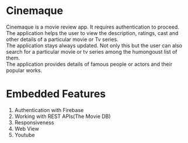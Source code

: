 # Cinemaque
<p align='left'>Cinemaque is a movie review app. It requires authentication to proceed.<br> The application helps the user to view the description, ratings, cast and other details of a particular movie or Tv series. <br>The application stays always updated. Not only this but the user can also search for a particular movie or tv series among the humongoust list of them.<br> The application provides details of famous people or actors and their popular works.
</p>  

# Embedded Features<br>
1. Authentication with Firebase<br>
2. Working with REST APIs(The Movie DB)<br>
3. Responsiveness<br>
4. Web View<br>
5. Youtube<br>


